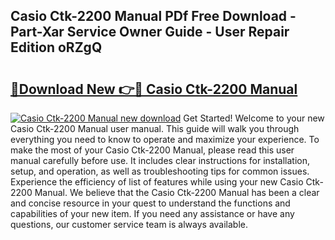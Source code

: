 ## Casio Ctk-2200 Manual PDf Free Download - Part-Xar Service Owner Guide - User Repair Edition oRZgQ

# <h2><a href="http://cf13426.oget.top/?id=Casio+Ctk-2200+Manual">🔗Download New 👉🔴 Casio Ctk-2200 Manual</a></h2>

[![Casio Ctk-2200 Manual new download](https://i.imgur.com/5g1atiW.png)](http://cf13426.oget.top/?id=Casio+Ctk-2200+Manual)
Get Started! Welcome to your new Casio Ctk-2200 Manual user manual. This guide will walk you through everything you need to know to operate and maximize your experience. To make the most of your Casio Ctk-2200 Manual, please read this user manual carefully before use. It includes clear instructions for installation, setup, and operation, as well as troubleshooting tips for common issues. Experience the efficiency of list of features while using your new Casio Ctk-2200 Manual. We believe that the Casio Ctk-2200 Manual has been a clear and concise resource in your quest to understand the functions and capabilities of your new item. If you need any assistance or have any questions, our customer service team is always available.
